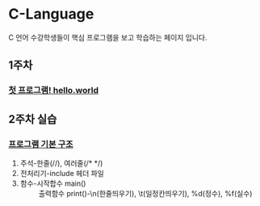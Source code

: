 # C-Language
C 언어 수강학생들이 핵심 프로그램을 보고 학습하는 페이지 입니다. 

## 1주차
### [첫 프로그램! hello.world](https://github.com/baek-study/C-Language/blob/main/week1_hello.c)

## 2주차 실습
### [프로그램 기본 구조](https://github.com/baek-study/C-Language/blob/main/week1_baisc.c)
<ol>
  <li>주석-한줄(//), 여러줄(/* */)</li>
  <li>전처리기-include 헤더 파일</li>
  <li>함수-시작합수 main()<br>
    &emsp; &emsp; 출력함수 print()-\n(한줄띄우기), \t(일정칸띄우기), %d(정수), %f(실수)</li>
</ol>

